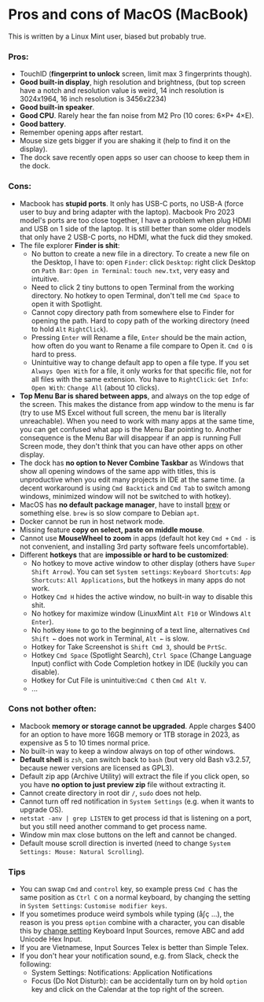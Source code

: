 # Pros and cons of MacOS (MacBook)

This is written by a Linux Mint user, biased but probably true.

### Pros:

* TouchID (__fingerprint to unlock__ screen, limit max 3 fingerprints though).
* __Good built-in display__, high resolution and brightness,
  (but top screen have a notch and resolution value is weird,
  14 inch resolution is 3024x1964, 16 inch resolution is 3456x2234)
* __Good built-in speaker__.
* __Good CPU__. Rarely hear the fan noise from M2 Pro (10 cores: 6×P+ 4×E).
* __Good battery__.
* Remember opening apps after restart.
* Mouse size gets bigger if you are shaking it (help to find it on the display).
* The dock save recently open apps so user can choose to keep them in the dock.

### Cons:

* Macbook has __stupid ports__. It only has USB-C ports, no USB-A (force user to
  buy and bring adapter with the laptop). Macbook Pro 2023 model's ports are too
  close together, I have a problem when plug HDMI and USB on 1 side of the laptop.
  It is still better than some older models that only have 2 USB-C ports, no HDMI,
  what the fuck did they smoked.
* The file explorer __Finder is shit__:
  - No button to create a new file in a directory.
    To create a new file on the Desktop, I have to: open `Finder`: click `Desktop`:
    right click Desktop on `Path Bar`: `Open in Terminal`: `touch new.txt`,
    very easy and intuitive.
  - Need to click 2 tiny buttons to open Terminal from the working directory.
    No hotkey to open Terminal, don't tell me `Cmd Space` to open it with Spotlight.
  - Cannot copy directory path from somewhere else to Finder for opening the path.
    Hard to copy path of the working directory (need to hold `Alt` `RightClick`).
  - Pressing `Enter` will Rename a file, `Enter` should be the main action,
    how often do you want to Rename a file compare to Open it. `Cmd O` is hard to press.
  - Unintuitive way to change default app to open a file type.
    If you set `Always Open With` for a file, it only works for that specific file,
    not for all files with the same extension.
    You have to `RightClick`: `Get Info`: `Open With`: `Change All` (about 10 clicks). 
* __Top Menu Bar is shared between apps__, and always on the top edge of the screen.
  This makes the distance from app window to the menu is far
  (try to use MS Excel without full screen, the menu bar is literally unreachable).
  When you need to work with many apps at the same time, you can get confused
  what app is the Menu Bar pointing to. Another consequence is
  the Menu Bar will disappear if an app is running Full Screen mode,
  they don't think that you can have other apps on other display.
* The dock has __no option to Never Combine Taskbar__ as Windows that show
  all opening windows of the same app with titles, this is unproductive when you
  edit many projects in IDE at the same time.
  (a decent workaround is using `Cmd Backtick` and `Cmd Tab` to switch
  among windows, minimized window will not be switched to with hotkey).
* MacOS has __no default package manager__, have to install [brew](https://brew.sh/)
  or something else. `brew` is so slow compare to Debian `apt`.
* Docker cannot be run in host network mode.
* Missing feature __copy on select, paste on middle mouse__.
* Cannot use **MouseWheel to zoom** in apps
  (default hot key `Cmd +` `Cmd -` is not convenient,
  and installing 3rd party software feels uncomfortable).
* Different __hotkeys__ that are __impossible or hard to be customized__:
  - No hotkey to move active window to other display (others have `Super Shift Arrow`).
    You can set `System settings`: `Keyboard Shortcuts`: `App Shortcuts`: `All Applications`,
    but the hotkeys in many apps do not work.
  - Hotkey `Cmd H` hides the active window, no built-in way to disable this shit.
  - No hotkey for maximize window (LinuxMint `Alt F10` or Windows `Alt Enter`).
  - No hotkey `Home` to go to the beginning of a text line,
    alternatives `Cmd Shift ←` does not work in Terminal, `Alt ←` is slow.
  - Hotkey for Take Screenshot is `Shift Cmd 3`, should be `PrtSc`.
  - Hotkey `Cmd Space` (Spotlight Search), `Ctrl Space` (Change Language Input)
    conflict with Code Completion hotkey in IDE (luckily you can disable).
  - Hotkey for Cut File is unintuitive:`Cmd C` then `Cmd Alt V`.
  - ...

### Cons not bother often:

* Macbook __memory or storage cannot be upgraded__.
  Apple charges $400 for an option to have more 16GB memory or 1TB storage in 2023,
  as expensive as 5 to 10 times normal price.
* No built-in way to keep a window always on top of other windows.
* __Default shell__ is `zsh`, can switch back to `bash` (but very old
  Bash v3.2.57, because newer versions are licensed as GPL3).
* Default zip app (Archive Utility) will extract the file if you click open, so
  you have __no option to just preview zip__ file without extracting it.
* Cannot create directory in root dir `/`, `sudo` does not help.
* Cannot turn off red notification in `System Settings` (e.g. when it wants to upgrade OS).
* `netstat -anv | grep LISTEN` to get process id that is listening on a port,
  but you still need another command to get process name.
* Window min max close buttons on the left and cannot be changed.
* Default mouse scroll direction is inverted
  (need to change `System Settings: Mouse: Natural Scrolling`).

### Tips

* You can swap `Cmd` and `control` key,
  so example press `Cmd C` has the same position as `Ctrl C` on a normal keyboard,
  by changing the setting in `System Settings`: `Customise modifier keys`.
* If you sometimes produce weird symbols while typing (å∫ç ...),
  the reason is you press `option` combine with a character, you can disable this
  by [change setting](https://stackoverflow.com/questions/11876485/how-to-disable-generating-special-characters-when-pressing-the-alta-optiona#comment131744363_41219023)
  Keyboard Input Sources, remove ABC and add Unicode Hex Input.
* If you are Vietnamese, Input Sources Telex is better than Simple Telex.
* If you don't hear your notification sound, e.g. from Slack, check the following:
  - System Settings: Notifications: Application Notifications
  - Focus (Do Not Disturb): can be accidentally turn on by hold `option` key and
    click on the Calendar at the top right of the screen.
